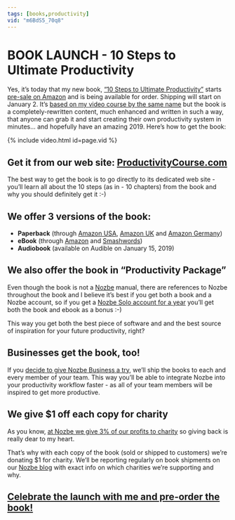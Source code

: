 ```yaml
---
tags: [books,productivity]
vid: "m6BdS5_70q8"
---
```


# BOOK LAUNCH - 10 Steps to Ultimate Productivity

Yes, it’s today that my new book, [“10 Steps to Ultimate Productivity”][b] starts [pre-sale on Amazon][ba] and is being available for order. Shipping will start on January 2. It’s [based on my video course by the same name](https://sliwinski.com/10steps) but the book is a completely-rewritten content, much enhanced and written in such a way, that anyone can grab it and start creating their own productivity system in minutes... and hopefully have an amazing 2019. Here’s how to get the book:
 
{% include video.html id=page.vid %}

<!--More-->

## Get it from our web site: [ProductivityCourse.com][b]

The best way to get the book is to go directly to its dedicated web site - you’ll learn all about the 10 steps (as in - 10 chapters) from the book and why you should definitely get it :-)

## We offer 3 versions of the book:

* **Paperback** (through [Amazon USA][ba], [Amazon UK](https://www.amazon.co.uk/Steps-Ultimate-Productivity-Including-Practical-ebook/dp/B07L43376J/ref=sr_1_1?ie=UTF8&qid=1544710936&sr=8-1&keywords=10+steps+to+ultimate+productivity) and [Amazon Germany](https://www.amazon.de/Steps-Ultimate-Productivity-Michael-Sliwinski/dp/8394508650/ref=tmm_pap_swatch_0?_encoding=UTF8&qid=1544710961&sr=8-1))
* **eBook** (through [Amazon](https://www.amazon.com/Steps-Ultimate-Productivity-Including-Practical-ebook/dp/B07L43376J/?tag=sliwinski-20) and [Smashwords](https://www.smashwords.com/books/view/910897))
* **Audiobook** (available on Audible on January 15, 2019)

## We also offer the book in “Productivity Package”

Even though the book is not a [Nozbe][n] manual, there are references to Nozbe throughout the book and I believe it’s best if you get both a book and a Nozbe account, so if you get a [Nozbe Solo account for a year][bp] you’ll get both the book and ebook as a bonus :-)

This way you get both the best piece of software and and the best source of inspiration for your future productivity, right?

## Businesses get the book, too!

If you [decide to give Nozbe Business a try](https://nozbe.com/business), we’ll ship the books to each and every member of your team. This way you’ll be able to integrate Nozbe into your productivity workflow faster - as all of your team members will be inspired to get more productive.

## We give $1 off each copy for charity

As you know, [at Nozbe we give 3% of our profits to charity](https://sliwinski.com/charity) so giving back is really dear to my heart.

That’s why with each copy of the book (sold or shipped to customers) we’re donating $1 for charity. We’ll be reporting regularly on book shipments on our [Nozbe blog](https://nozbe.com/blog) with exact info on which charities we’re supporting and why. 

## [Celebrate the launch with me and pre-order the book!][b]

[b]: https://ProductivityCourse.com
[bp]: https://productivitycourse.com/#pricing-pro
[ba]: https://www.amazon.com/dp/8394508650/?tag=sliwinski-20


[n]: https://nozbe.com/
[p]: https://thepodcast.fm/